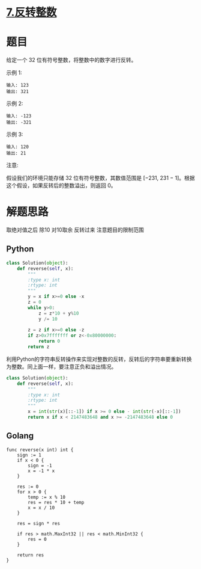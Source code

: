 # [7.反转整数](https://leetcode-cn.com/problems/reverse-integer/description/)

# 题目

给定一个 32 位有符号整数，将整数中的数字进行反转。

示例 1:

	输入: 123
	输出: 321
	
 示例 2:

	输入: -123
	输出: -321
	
示例 3:

	输入: 120
	输出: 21
注意:

假设我们的环境只能存储 32 位有符号整数，其数值范围是 [−231,  231 − 1]。根据这个假设，如果反转后的整数溢出，则返回 0。

# 解题思路

取绝对值之后 除10 对10取余 反转过来 注意题目的限制范围

## Python

```python
class Solution(object):
    def reverse(self, x):
        """
        :type x: int
        :rtype: int
        """
        y = x if x>=0 else -x
        z = 0
        while y>0:
            z = z*10 + y%10
            y /= 10
            
        z = z if x>=0 else -z
        if z>0x7fffffff or z<-0x80000000:
            return 0
        return z

```

利用Python的字符串反转操作来实现对整数的反转，反转后的字符串要重新转换为整数。同上面一样，要注意正负和溢出情况。

```python
class Solution(object):
    def reverse(self, x):
        """
        :type x: int
        :rtype: int
        """
        x = int(str(x)[::-1]) if x >= 0 else - int(str(-x)[::-1])
        return x if x < 2147483648 and x >= -2147483648 else 0
```

## Golang

```golang
func reverse(x int) int {
    sign := 1
    if x < 0 {
        sign = -1
        x = -1 * x
    }
    
    res := 0
    for x > 0 {
        temp := x % 10
        res = res * 10 + temp
        x = x / 10
    }
    
    res = sign * res
    
    if res > math.MaxInt32 || res < math.MinInt32 {
        res = 0
    }
    
    return res
}
```
